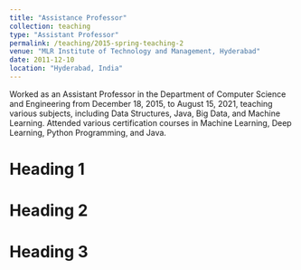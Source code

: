 ```yaml
---
title: "Assistance Professor"
collection: teaching
type: "Assistant Professor"
permalink: /teaching/2015-spring-teaching-2
venue: "MLR Institute of Technology and Management, Hyderabad"
date: 2011-12-10
location: "Hyderabad, India"
---
```


Worked as an Assistant Professor in the Department of Computer Science and Engineering from December 18, 2015, to August 15, 2021, teaching various subjects, including Data Structures, Java, Big Data, and Machine Learning.
Attended various certification courses in Machine Learning, Deep Learning, Python Programming, and Java.

Heading 1
======

Heading 2
======

Heading 3
======
